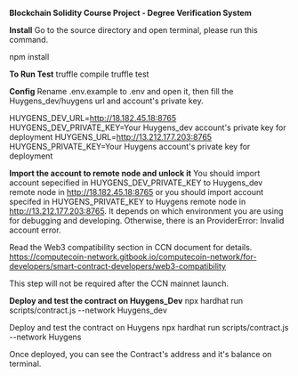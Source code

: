 **Blockchain Solidity Course Project -  Degree Verification System**


**Install**
Go to the source directory and open terminal, please run this command.

npm install

**To Run Test**
truffle compile
truffle test

**Config**
Rename .env.example to .env and open it, then fill the Huygens_dev/huygens url and account's private key.

HUYGENS_DEV_URL=http://18.182.45.18:8765
HUYGENS_DEV_PRIVATE_KEY=Your Huygens_dev account's private key for deployment
HUYGENS_URL=http://13.212.177.203:8765
HUYGENS_PRIVATE_KEY=Your Huygens account's private key for deployment

**Import the account to remote node and unlock it**
You should import account sepecified in HUYGENS_DEV_PRIVATE_KEY to Huygens_dev remote node in http://18.182.45.18:8765 or you should import account specifed in HUYGENS_PRIVATE_KEY to Huygens remote node in http://13.212.177.203:8765. It depends on which environment you are using for debugging and developing. Otherwise, there is an ProviderError: Invalid account error.

Read the Web3 compatibility section in CCN document for details. https://computecoin-network.gitbook.io/computecoin-network/for-developers/smart-contract-developers/web3-compatibility

This step will not be required after the CCN mainnet launch.

**Deploy and test the contract on Huygens_Dev**
npx hardhat run scripts/contract.js --network Huygens_dev

Deploy and test the contract on Huygens
npx hardhat run scripts/contract.js --network Huygens

Once deployed, you can see the Contract's address and it's balance on terminal.
